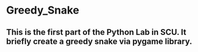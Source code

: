 # Greedy_Snake


## This is  the first part of the Python Lab in SCU. It briefly create a greedy snake via pygame library.
